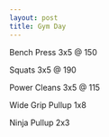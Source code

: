 ```yaml
---
layout: post
title: Gym Day
---
```


Bench Press 3x5 @ 150

Squats 3x5 @ 190

Power Cleans 3x5 @ 115

Wide Grip Pullup 1x8

Ninja Pullup 2x3
